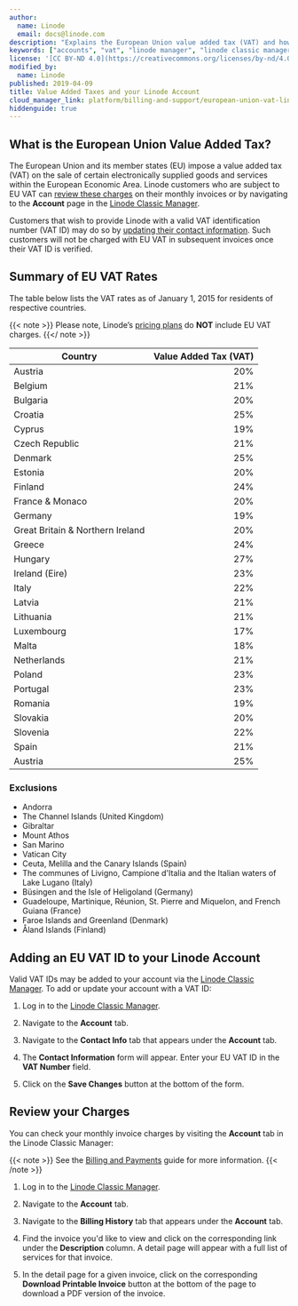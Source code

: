 ```yaml
---
author:
  name: Linode
  email: docs@linode.com
description: "Explains the European Union value added tax (VAT) and how to add a registration number to your account."
keywords: ["accounts", "vat", "linode manager", "linode classic manager", "manager", "taxes", "eu", "european union"]
license: '[CC BY-ND 4.0](https://creativecommons.org/licenses/by-nd/4.0)'
modified_by:
  name: Linode
published: 2019-04-09
title: Value Added Taxes and your Linode Account
cloud_manager_link: platform/billing-and-support/european-union-vat-linode/
hiddenguide: true
---
```


## What is the European Union Value Added Tax?

The European Union and its member states (EU) impose a value added tax (VAT) on the sale of certain electronically supplied goods and services within the European Economic Area. Linode customers who are subject to EU VAT can [review these charges](#review-your-charges) on their monthly invoices or by navigating to the **Account** page in the [Linode Classic Manager](https://manager.linode.com).

Customers that wish to provide Linode with a valid VAT identification number (VAT ID) may do so by [updating their contact information](#adding-an-eu-vat-id-to-your-linode-account). Such customers will not be charged with EU VAT in subsequent invoices once their VAT ID is verified.

## Summary of EU VAT Rates

The table below lists the VAT rates as of January 1, 2015 for residents of respective countries.

{{< note >}}
Please note, Linode’s [pricing plans](/docs/platform/billing-and-support/billing-and-payments/#linode-cloud-hosting-and-backups) do **NOT** include EU VAT charges.
{{</ note >}}

| **Country** | **Value Added Tax (VAT)** |
| ------- | ---------------------:|
| Austria | 20%                   |
| Belgium | 21%                   |
| Bulgaria | 20%                   |
| Croatia | 25%                   |
| Cyprus | 19%                   |
| Czech Republic | 21%                   |
| Denmark | 25%                   |
| Estonia | 20%                   |
| Finland | 24%                   |
| France & Monaco | 20%                   |
| Germany | 19%                   |
| Great Britain & Northern Ireland | 20%                   |
| Greece | 24%                   |
| Hungary | 27%                   |
| Ireland (Eire) | 23%                   |
| Italy | 22%                   |
| Latvia | 21%                   |
| Lithuania | 21%                   |
| Luxembourg | 17%                   |
| Malta | 18%                   |
| Netherlands | 21%                   |
| Poland | 23%                   |
| Portugal | 23%                   |
| Romania | 19%                   |
| Slovakia | 20%                   |
| Slovenia | 22%                   |
| Spain | 21%                   |
| Austria | 25%                   |

### Exclusions

- Andorra
- The Channel Islands (United Kingdom)
- Gibraltar
- Mount Athos
- San Marino
- Vatican City
- Ceuta, Melilla and the Canary Islands (Spain)
- The communes of Livigno, Campione d'Italia and the Italian waters of Lake Lugano (Italy)
- Büsingen and the Isle of Heligoland (Germany)
- Guadeloupe, Martinique, Réunion, St. Pierre and Miquelon, and French Guiana (France)
- Faroe Islands and Greenland (Denmark)
- Åland Islands (Finland)

## Adding an EU VAT ID to your Linode Account

Valid VAT IDs may be added to your account via the [Linode Classic Manager](https://manager.linode.com). To add or update your account with a VAT ID:

1. Log in to the [Linode Classic Manager](https://manager.linode.com).

1. Navigate to the **Account** tab.

1. Navigate to the **Contact Info** tab that appears under the **Account** tab.

1. The **Contact Information** form will appear. Enter your EU VAT ID in the **VAT Number** field.

1. Click on the **Save Changes** button at the bottom of the form.

## Review your Charges

You can check your monthly invoice charges by visiting the **Account** tab in the Linode Classic Manager:

{{< note >}}
See the [Billing and Payments](/docs/platform/billing-and-support/billing-and-payments-classic-manager/) guide for more information.
{{< /note >}}

1. Log in to the [Linode Classic Manager](https://manager.linode.com).

1. Navigate to the **Account** tab.

1. Navigate to the **Billing History** tab that appears under the **Account** tab.

1. Find the invoice you'd like to view and click on the corresponding link under the **Description** column. A detail page will appear with a full list of services for that invoice.

1. In the detail page for a given invoice, click on the corresponding **Download Printable Invoice** button at the bottom of the page to download a PDF version of the invoice.